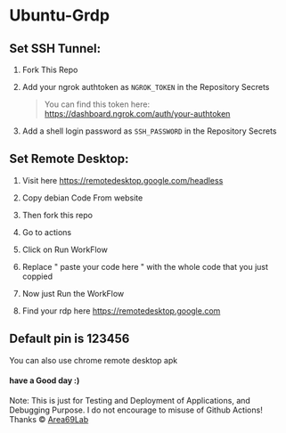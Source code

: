 # Ubuntu-Grdp
## Set SSH Tunnel:

1. Fork This Repo

2. Add your ngrok authtoken as `NGROK_TOKEN` in the Repository Secrets

   > You can find this token here: https://dashboard.ngrok.com/auth/your-authtoken

3. Add a shell login password as `SSH_PASSWORD` in the Repository Secrets

## Set Remote Desktop:

1. Visit here https://remotedesktop.google.com/headless

2. Copy debian Code From website

3. Then fork this repo

4. Go to actions 

5. Click on Run WorkFlow

6. Replace " paste your code here " with the whole code that you just coppied 

7. Now just Run the WorkFlow

8. Find your rdp here https://remotedesktop.google.com

## Default pin is 123456 

You can also use chrome remote desktop apk


#### have a Good day :)

Note: This is just for Testing and Deployment of Applications, and Debugging Purpose. I do not encourage to misuse of Github Actions! Thanks © [Area69Lab](https://t.me/Area69Lab)
